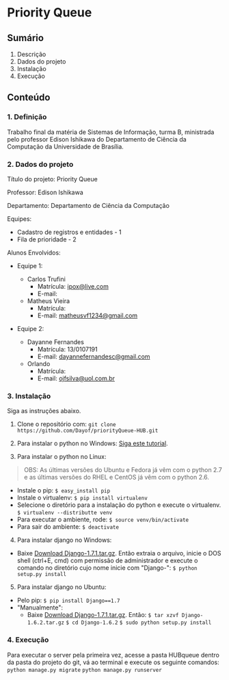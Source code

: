 # Priority Queue

## Sumário

1. Descrição
2. Dados do projeto
3. Instalação
4. Execução

## Conteúdo

### 1. Definição

Trabalho final da matéria de Sistemas de Informação, turma B, ministrada pelo professor Edison Ishikawa do Departamento de Ciência da Computação da Universidade de Brasília.

### 2. Dados do projeto

Título do projeto:
Priority Queue

Professor:
Edison Ishikawa

Departamento: Departamento de Ciência da Computação

Equipes:
* Cadastro de registros e entidades - 1
* Fila de prioridade - 2

Alunos Envolvidos:
* Equipe 1:
  * Carlos Trufini
    * Matrícula: ipox@live.com
    * E-mail: 
  * Matheus Vieira
    * Matrícula: 
    * E-mail: matheusvf1234@gmail.com
  
* Equipe 2:
  * Dayanne Fernandes
    * Matrícula: 13/0107191
    * E-mail: dayannefernandesc@gmail.com
  * Orlando 
    * Matrícula:
    * E-mail: ojfsilva@uol.com.br

### 3. Instalação

Siga as instruções abaixo.

1. Clone o repositório com: 
  `git clone https://github.com/Dayof/priorityQueue-HUB.git`

2. Para instalar o python no Windows:
  [Siga este tutorial](http://docs.python-guide.org/en/latest/starting/install/win/).

3. Para instalar o python no Linux:
> OBS: As últimas versões do Ubuntu e Fedora já vêm com o python 2.7 e as últimas versões do RHEL e CentOS já vêm com o python 2.6.

  * Instale o pip:
    `$ easy_install pip`
  * Instale o virtualenv:
	`$ pip install virtualenv`
  * Selecione o diretório para a instalação do python e execute o virtualenv.
	`$ virtualenv --distributte venv`
  * Para executar o ambiente, rode:
	`$ source venv/bin/activate`
  * Para sair do ambiente:
	`$ deactivate`

4. Para instalar django no Windows:
  * Baixe [Download Django-1.7.1.tar.gz](https://www.djangoproject.com/download/1.7.1/tarball/). Então extraia o arquivo, inicie o DOS
 shell (ctrl+E, cmd) com permissão de administrador e execute o comando no diretório cujo nome inicie com "Django-":
	`$ python setup.py install`

5. Para instalar django no Ubuntu:
  * Pelo pip:
	`$ pip install Django==1.7`
  * "Manualmente":
	* Baixe [Download Django-1.7.1.tar.gz](https://www.djangoproject.com/download/1.7.1/tarball/). Então:
		`$ tar xzvf Django-1.6.2.tar.gz`
		`$ cd Django-1.6.2`
		`$ sudo python setup.py install`

### 4. Execução

Para executar o server pela primeira vez, acesse a pasta HUBqueue dentro da pasta do projeto do git, vá ao terminal e execute os seguinte comandos:
  `python manage.py migrate`
  `python manage.py runserver`


